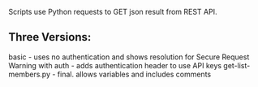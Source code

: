 Scripts use Python requests to GET json result from REST API.

Three Versions:
---
basic - uses no authentication and shows resolution for Secure Request Warning
with auth - adds authentication header to use API keys
get-list-members.py - final.  allows variables and includes comments
